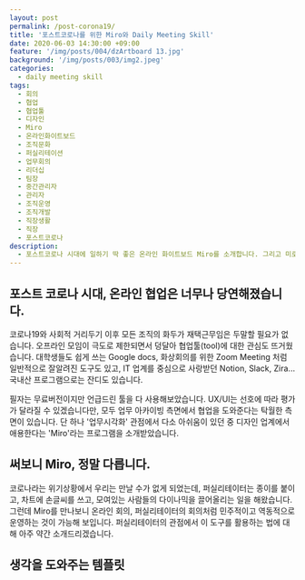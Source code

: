 ```yaml
---
layout: post
permalink: /post-corona19/
title: '포스트코로나를 위한 Miro와 Daily Meeting Skill'
date: 2020-06-03 14:30:00 +09:00
feature: '/img/posts/004/dzArtboard 13.jpg'
background: '/img/posts/003/img2.jpeg'
categories:
  - daily meeting skill
tags:
  - 회의
  - 협업
  - 협업툴
  - 디자인
  - Miro
  - 온라인화이트보드
  - 조직문화
  - 퍼실리테이션
  - 업무회의
  - 리더십
  - 팀장
  - 중간관리자
  - 관리자
  - 조직운영
  - 조직개발
  - 직장생활
  - 직장
  - 포스트코로나
description:
  - 포스트코로나 시대에 일하기 딱 좋은 온라인 화이트보드 Miro를 소개합니다. 그리고 미로의 강점을 100% 업무성과로 가져오려면, Daily Meeting Skill 과 함께하세요.
---
```


## 포스트 코로나 시대, 온라인 협업은 너무나 당연해졌습니다.

코로나19와 사회적 거리두기 이후 모든 조직의 화두가 재택근무임은 두말할 필요가 없습니다. 오프라인 모임이 극도로 제한되면서 덩달아 협업툴(tool)에 대한 관심도 뜨거웠습니다. 대학생들도 쉽게 쓰는 Google docs, 화상회의를 위한 Zoom Meeting 처럼 일반적으로 잘알려진 도구도 있고, IT 업계를 중심으로 사랑받던 Notion, Slack, Zira... 국내산 프로그램으로는 잔디도 있습니다. 

필자는 무료버전이지만 언급드린 툴을 다 사용해보았습니다. UX/UI는 선호에 따라 평가가 달라질 수 있겠습니다만, 모두 업무 아카이빙 측면에서 협업을 도와준다는 탁월한 측면이 있습니다. 단 하나 '업무시각화' 관점에서 다소 아쉬움이 있던 중 디자인 업계에서 애용한다는 'Miro'라는 프로그램을 소개받았습니다. 

## 써보니 Miro, 정말 다릅니다.

코로나라는 위기상황에서 우리는 만날 수가 없게 되었는데, 퍼실리테이터는 종이를 붙이고, 차트에 손글씨를 쓰고, 모여있는 사람들의 다이나믹을 끌어올리는 일을 해왔습니다. 그런데 Miro를 만나보니 온라인 회의, 퍼실리테이터의 회의처럼 민주적이고 역동적으로 운영하는 것이 가능해 보입니다. 퍼실리테이터의 관점에서 이 도구를 활용하는 법에 대해 아주 약간 소개드리겠습니다.

## 생각을 도와주는 템플릿


